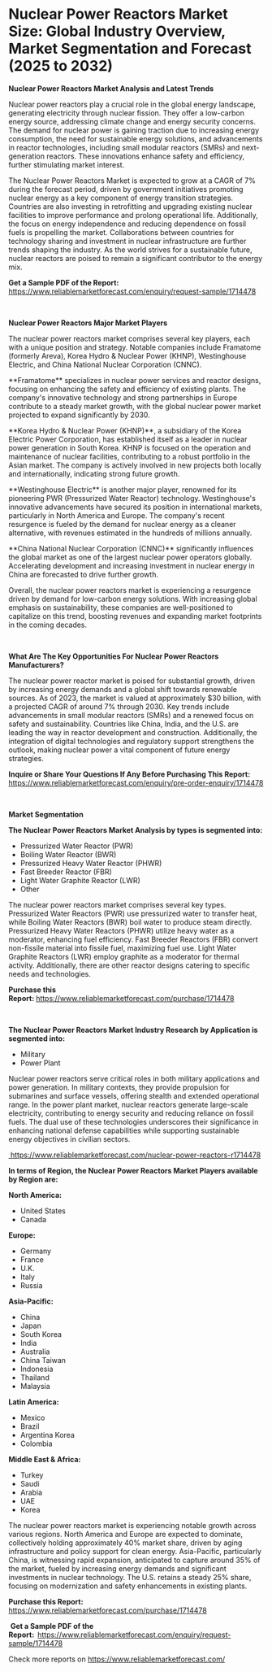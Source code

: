 <p><h1>Nuclear Power Reactors Market Size: Global Industry Overview, Market Segmentation and Forecast (2025 to 2032)</h1></p><p><strong>Nuclear Power Reactors Market Analysis and Latest Trends</strong></p>
<p><p>Nuclear power reactors play a crucial role in the global energy landscape, generating electricity through nuclear fission. They offer a low-carbon energy source, addressing climate change and energy security concerns. The demand for nuclear power is gaining traction due to increasing energy consumption, the need for sustainable energy solutions, and advancements in reactor technologies, including small modular reactors (SMRs) and next-generation reactors. These innovations enhance safety and efficiency, further stimulating market interest.</p><p>The Nuclear Power Reactors Market is expected to grow at a CAGR of 7% during the forecast period, driven by government initiatives promoting nuclear energy as a key component of energy transition strategies. Countries are also investing in retrofitting and upgrading existing nuclear facilities to improve performance and prolong operational life. Additionally, the focus on energy independence and reducing dependence on fossil fuels is propelling the market. Collaborations between countries for technology sharing and investment in nuclear infrastructure are further trends shaping the industry. As the world strives for a sustainable future, nuclear reactors are poised to remain a significant contributor to the energy mix.</p></p>
<p><strong>Get a Sample PDF of the Report:&nbsp;</strong> <a href="https://www.reliablemarketforecast.com/enquiry/request-sample/1714478?utm_campaign=1097&utm_medium=2&utm_source=Github&utm_content=ia&utm_term=11012025&utm_id=nuclear-power-reactors">https://www.reliablemarketforecast.com/enquiry/request-sample/1714478</a></p>
<p>&nbsp;</p>
<p><strong>Nuclear Power Reactors Major Market Players</strong></p>
<p><p>The nuclear power reactors market comprises several key players, each with a unique position and strategy. Notable companies include Framatome (formerly Areva), Korea Hydro & Nuclear Power (KHNP), Westinghouse Electric, and China National Nuclear Corporation (CNNC).</p><p>**Framatome** specializes in nuclear power services and reactor designs, focusing on enhancing the safety and efficiency of existing plants. The company's innovative technology and strong partnerships in Europe contribute to a steady market growth, with the global nuclear power market projected to expand significantly by 2030.</p><p>**Korea Hydro & Nuclear Power (KHNP)**, a subsidiary of the Korea Electric Power Corporation, has established itself as a leader in nuclear power generation in South Korea. KHNP is focused on the operation and maintenance of nuclear facilities, contributing to a robust portfolio in the Asian market. The company is actively involved in new projects both locally and internationally, indicating strong future growth.</p><p>**Westinghouse Electric** is another major player, renowned for its pioneering PWR (Pressurized Water Reactor) technology. Westinghouse's innovative advancements have secured its position in international markets, particularly in North America and Europe. The company's recent resurgence is fueled by the demand for nuclear energy as a cleaner alternative, with revenues estimated in the hundreds of millions annually.</p><p>**China National Nuclear Corporation (CNNC)** significantly influences the global market as one of the largest nuclear power operators globally. Accelerating development and increasing investment in nuclear energy in China are forecasted to drive further growth.</p><p>Overall, the nuclear power reactors market is experiencing a resurgence driven by demand for low-carbon energy solutions. With increasing global emphasis on sustainability, these companies are well-positioned to capitalize on this trend, boosting revenues and expanding market footprints in the coming decades.</p></p>
<p>&nbsp;</p>
<p><strong>What Are The Key Opportunities For Nuclear Power Reactors Manufacturers?</strong></p>
<p><p>The nuclear power reactor market is poised for substantial growth, driven by increasing energy demands and a global shift towards renewable sources. As of 2023, the market is valued at approximately $30 billion, with a projected CAGR of around 7% through 2030. Key trends include advancements in small modular reactors (SMRs) and a renewed focus on safety and sustainability. Countries like China, India, and the U.S. are leading the way in reactor development and construction. Additionally, the integration of digital technologies and regulatory support strengthens the outlook, making nuclear power a vital component of future energy strategies.</p></p>
<p><strong>Inquire or Share Your Questions If Any Before Purchasing This Report:</strong> <a href="https://www.reliablemarketforecast.com/enquiry/pre-order-enquiry/1714478?utm_campaign=1097&utm_medium=2&utm_source=Github&utm_content=ia&utm_term=11012025&utm_id=nuclear-power-reactors">https://www.reliablemarketforecast.com/enquiry/pre-order-enquiry/1714478</a></p>
<p>&nbsp;</p>
<p><strong>Market Segmentation</strong></p>
<p><strong>The Nuclear Power Reactors Market Analysis by types is segmented into:</strong></p>
<p><ul><li>Pressurized Water Reactor (PWR)</li><li>Boiling Water Reactor (BWR)</li><li>Pressurized Heavy Water Reactor (PHWR)</li><li>Fast Breeder Reactor (FBR)</li><li>Light Water Graphite Reactor (LWR)</li><li>Other</li></ul></p>
<p><p>The nuclear power reactors market comprises several key types. Pressurized Water Reactors (PWR) use pressurized water to transfer heat, while Boiling Water Reactors (BWR) boil water to produce steam directly. Pressurized Heavy Water Reactors (PHWR) utilize heavy water as a moderator, enhancing fuel efficiency. Fast Breeder Reactors (FBR) convert non-fissile material into fissile fuel, maximizing fuel use. Light Water Graphite Reactors (LWR) employ graphite as a moderator for thermal activity. Additionally, there are other reactor designs catering to specific needs and technologies.</p></p>
<p><strong>Purchase this Report:&nbsp;</strong><a href="https://www.reliablemarketforecast.com/purchase/1714478?utm_campaign=1097&utm_medium=2&utm_source=Github&utm_content=ia&utm_term=11012025&utm_id=nuclear-power-reactors">https://www.reliablemarketforecast.com/purchase/1714478</a></p>
<p>&nbsp;</p>
<p><strong>The Nuclear Power Reactors Market Industry Research by Application is segmented into:</strong></p>
<p><ul><li>Military</li><li>Power Plant</li></ul></p>
<p><p>Nuclear power reactors serve critical roles in both military applications and power generation. In military contexts, they provide propulsion for submarines and surface vessels, offering stealth and extended operational range. In the power plant market, nuclear reactors generate large-scale electricity, contributing to energy security and reducing reliance on fossil fuels. The dual use of these technologies underscores their significance in enhancing national defense capabilities while supporting sustainable energy objectives in civilian sectors.</p></p>
<p><a href="https://www.reliablemarketforecast.com/nuclear-power-reactors-r1714478?utm_campaign=1097&utm_medium=2&utm_source=Github&utm_content=ia&utm_term=11012025&utm_id=nuclear-power-reactors">&nbsp;https://www.reliablemarketforecast.com/nuclear-power-reactors-r1714478</a></p>
<p><strong>In terms of Region, the Nuclear Power Reactors Market Players available by Region are:</strong></p>
<p>
    <p> <strong> North America: </strong>
        <ul>
            <li>United States</li>
            <li>Canada</li>
        </ul>
        </p> 
    <p> <strong> Europe: </strong>
        <ul>
            <li>Germany</li>
            <li>France</li>
            <li>U.K.</li>
            <li>Italy</li>
            <li>Russia</li>
        </ul>
        </p> 
    <p> <strong> Asia-Pacific: </strong>
        <ul>
            <li>China</li>
            <li>Japan</li>
            <li>South Korea</li>
            <li>India</li>
            <li>Australia</li>
            <li>China Taiwan</li>
            <li>Indonesia</li>
            <li>Thailand</li>
            <li>Malaysia</li>
        </ul>
        </p> 
    <p> <strong> Latin America: </strong>
        <ul>
            <li>Mexico</li>
            <li>Brazil</li>
            <li>Argentina Korea</li>
            <li>Colombia</li>
        </ul>
        </p> 
    <p> <strong> Middle East & Africa: </strong>
        <ul>
            <li>Turkey</li>
            <li>Saudi</li>
            <li>Arabia</li>
            <li>UAE</li>
            <li>Korea</li>
        </ul>
    </p>
    </p>
<p><p>The nuclear power reactors market is experiencing notable growth across various regions. North America and Europe are expected to dominate, collectively holding approximately 40% market share, driven by aging infrastructure and policy support for clean energy. Asia-Pacific, particularly China, is witnessing rapid expansion, anticipated to capture around 35% of the market, fueled by increasing energy demands and significant investments in nuclear technology. The U.S. retains a steady 25% share, focusing on modernization and safety enhancements in existing plants.</p></p>
<p><strong>Purchase this Report: </strong><a href="https://www.reliablemarketforecast.com/purchase/1714478?utm_campaign=1097&utm_medium=2&utm_source=Github&utm_content=ia&utm_term=11012025&utm_id=nuclear-power-reactors">https://www.reliablemarketforecast.com/purchase/1714478</a></p>
<p>&nbsp;<strong>Get a Sample PDF of the Report:&nbsp;&nbsp;</strong><a href="https://www.reliablemarketforecast.com/enquiry/request-sample/1714478?utm_campaign=1097&utm_medium=2&utm_source=Github&utm_content=ia&utm_term=11012025&utm_id=nuclear-power-reactors">https://www.reliablemarketforecast.com/enquiry/request-sample/1714478</a></p>
<p><strong></strong></p>
<p>Check more reports on <a href="https://www.reliablemarketforecast.com/?utm_campaign=1097&utm_medium=2&utm_source=Github&utm_content=ia&utm_term=11012025&utm_id=nuclear-power-reactors">https://www.reliablemarketforecast.com/</a></p>